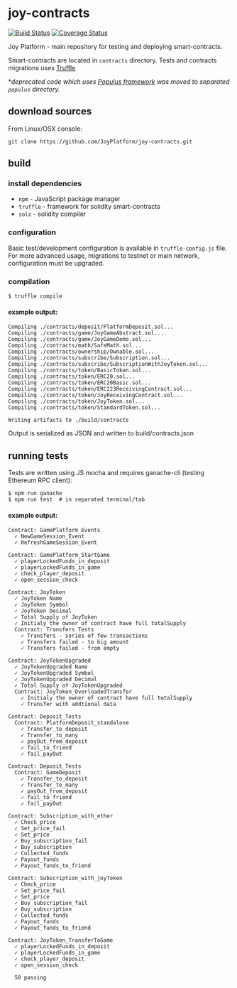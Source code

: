 # joy-contracts
[![Build Status](https://img.shields.io/travis/JoyPlatform/joy-contracts.svg?branch=CI&style=flat-square)](https://travis-ci.org/JoyPlatform/joy-contracts)
[![Coverage Status](https://img.shields.io/coveralls/github/JoyPlatform/joy-contracts/CI.svg?style=flat-square)](https://coveralls.io/github/JoyPlatform/joy-contracts?branch=CI)

Joy Platform - main repository for testing and deploying smart-contracts.

Smart-contracts are located in `contracts` directory.
Tests and contracts migrations uses [Truffle](https://github.com/trufflesuite/truffle)

**deprecated code which uses [Populus framework](https://github.com/pipermerriam/populus "populus github repository") was moved to separated `populus` directory.*

## download sources

From Linux/OSX console:
```
git clone https://github.com/JoyPlatform/joy-contracts.git
```

## build

### install dependencies

- `npm` - JavaScript package manager
- `truffle` - framework for solidity smart-contracts
- `solc` - solidity compiler

### configuration

Basic test/development configuration is available in `truffle-config.js` file.
For more advanced usage, migrations to testnet or main network, configuration must be upgraded.

### compilation

```
$ truffle compile
```
#### example output:
```
Compiling ./contracts/deposit/PlatformDeposit.sol...
Compiling ./contracts/game/JoyGameAbstract.sol...
Compiling ./contracts/game/JoyGameDemo.sol...
Compiling ./contracts/math/SafeMath.sol...
Compiling ./contracts/ownership/Ownable.sol...
Compiling ./contracts/subscribe/Subscription.sol...
Compiling ./contracts/subscribe/SubscriptionWithJoyToken.sol...
Compiling ./contracts/token/BasicToken.sol...
Compiling ./contracts/token/ERC20.sol...
Compiling ./contracts/token/ERC20Basic.sol...
Compiling ./contracts/token/ERC223ReceivingContract.sol...
Compiling ./contracts/token/JoyReceivingContract.sol...
Compiling ./contracts/token/JoyToken.sol...
Compiling ./contracts/token/StandardToken.sol...

Writing artifacts to ./build/contracts
```

Output is serialized as JSON and written to build/contracts.json

## running tests

Tests are written using JS mocha and requires ganache-cli (testing Ethereum RPC client):

```
$ npm run ganache
$ npm run test  # in separated terminal/tab
```
#### example output:
```
Contract: GamePlatform_Events
  ✓ NewGameSession_Event
  ✓ RefreshGameSession_Event

Contract: GamePlatform_StartGame
  ✓ playerLockedFunds_in_deposit
  ✓ playerLockedFunds_in_game
  ✓ check_player_deposit
  ✓ open_session_check

Contract: JoyToken
  ✓ JoyToken Name
  ✓ JoyToken Symbol
  ✓ JoyToken Decimal
  ✓ Total Supply of JoyToken
  ✓ Initialy the owner of contract have full totalSupply
  Contract: Transfers Tests
    ✓ Transfers - series of few transactions
    ✓ Transfers failed - to big amount
    ✓ Transfers failed - from empty

Contract: JoyTokenUpgraded
  ✓ JoyTokenUpgraded Name
  ✓ JoyTokenUpgraded Symbol
  ✓ JoyTokenUpgraded Decimal
  ✓ Total Supply of JoyTokenUpgraded
  Contract: JoyToken_OverloadedTransfer
    ✓ Initialy the owner of contract have full totalSupply
    ✓ Transfer with addtional data

Contract: Deposit_Tests
  Contract: PlatformDeposit_standalone
    ✓ Transfer_to_deposit
    ✓ Transfer_to_many
    ✓ payOut_from_deposit
    ✓ fail_to_friend
    ✓ fail_payOut

Contract: Deposit_Tests
  Contract: GameDeposit
    ✓ Transfer_to_deposit
    ✓ Transfer_to_many
    ✓ payOut_from_deposit
    ✓ fail_to_friend
    ✓ fail_payOut

Contract: Subscription_with_ether
  ✓ Check_price
  ✓ Set_price_fail
  ✓ Set_price
  ✓ Buy_subscription_fail
  ✓ Buy_subscription
  ✓ Collected_funds
  ✓ Payout_funds
  ✓ Payout_funds_to_friend

Contract: Subscription_with_joyToken
  ✓ Check_price
  ✓ Set_price_fail
  ✓ Set_price
  ✓ Buy_subscription_fail
  ✓ Buy_subscription
  ✓ Collected_funds
  ✓ Payout_funds
  ✓ Payout_funds_to_friend

Contract: JoyToken_TransferToGame
  ✓ playerLockedFunds_in_deposit
  ✓ playerLockedFunds_in_game
  ✓ check_player_deposit
  ✓ open_session_check

  50 passing
```

